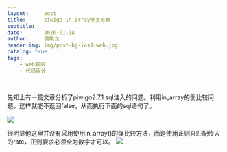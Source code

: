 ```yaml
---
layout:     post
title:      piwigo in_array修复方案
subtitle:   
date:       2020-01-14
author:     跳跳龙
header-img: img/post-bg-ios9-web.jpg
catalog: true
tags:
    - web漏洞
    - 代码审计
            
---
```




先知上有一篇文章分析了piwigo2.7.1 sql注入的问题。利用in_array的弱比较问题。这样就能不返回false，从而执行下面的sql语句了。

![](http://tiaotiaolong2.cn-bj.ufileos.com/blog29-01.jpg)


很明显他这里并没有采用使用in_array()的强比较方法，而是使用正则来匹配传入的rate，正则要求必须全为数字才可以。
![](http://tiaotiaolong2.cn-bj.ufileos.com/blog29-02.jpg)



